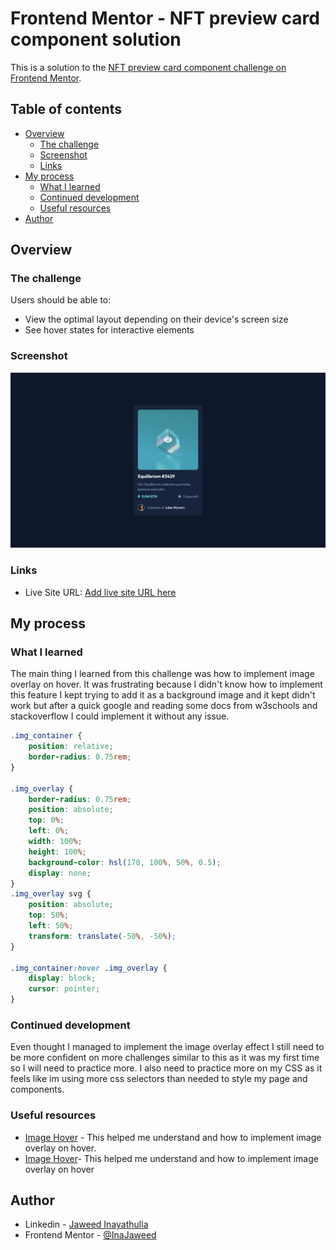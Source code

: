 # Frontend Mentor - NFT preview card component solution

This is a solution to the [NFT preview card component challenge on Frontend Mentor](https://www.frontendmentor.io/challenges/nft-preview-card-component-SbdUL_w0U).

## Table of contents

- [Overview](#overview)
  - [The challenge](#the-challenge)
  - [Screenshot](#screenshot)
  - [Links](#links)
- [My process](#my-process)
  - [What I learned](#what-i-learned)
  - [Continued development](#continued-development)
  - [Useful resources](#useful-resources)
- [Author](#author)

## Overview

### The challenge

Users should be able to:

- View the optimal layout depending on their device's screen size
- See hover states for interactive elements

### Screenshot

![Screenshot Desktop Version](./screenshot/desktop.png)

### Links

- Live Site URL: [Add live site URL here](https://your-live-site-url.com)

## My process

### What I learned

The main thing I learned from this challenge was how to implement image overlay on hover. It was frustrating because I didn't know how to implement this feature I kept trying to add it as a background image and it kept didn't work but after a quick google and reading some docs from w3schools and stackoverflow I could implement it without any issue.

```css
.img_container {
	position: relative;
	border-radius: 0.75rem;
}

.img_overlay {
	border-radius: 0.75rem;
	position: absolute;
	top: 0%;
	left: 0%;
	width: 100%;
	height: 100%;
	background-color: hsl(178, 100%, 50%, 0.5);
	display: none;
}
.img_overlay svg {
	position: absolute;
	top: 50%;
	left: 50%;
	transform: translate(-50%, -50%);
}

.img_container:hover .img_overlay {
	display: block;
	cursor: pointer;
}
```

### Continued development

Even thought I managed to implement the image overlay effect I still need to be more confident on more challenges similar to this as it was my first time so I will need to practice more. I also need to practice more on my CSS as it feels like im using more css selectors than needed to style my page and components.

### Useful resources

- <a href="https://www.w3schools.com/howto/howto_css_image_overlay_title.asp" target="_blank">Image Hover</a> - This helped me understand and how to implement image overlay on hover.
- <a href="https://stackoverflow.com/questions/21086385/how-to-make-in-css-an-overlay-over-an-image" target="_blank">Image Hover</a>- This helped me understand and how to implement image overlay on hover

## Author

- Linkedin - [Jaweed Inayathulla](https://www.linkedin.com/in/jaweedinayathulla/)
- Frontend Mentor - [@InaJaweed](https://www.frontendmentor.io/profile/InaJaweed)
